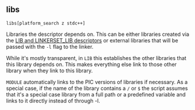 ## libs

    libs[platform_search z stdc++]

Libraries the descriptor depends on. This can be either libraries created via
the [LIB and LINKERSET_LIB descriptors](../descriptors/lib.md) or external
libraries that will be passed with the `-l` flag to the linker.

While it's mostly transparent, in `LIB` this establishes the other libraries
that this library depends on.  This makes everything else link to those other
library when they link to this library.

`MODULE` automatically links to the PIC versions of libraries if necessary. As
a special case, if the name of the library contains a `/` or `$` the script
assumes that it's a special case library from a full path or a predefined
variable and links to it directly instead of through -l.
